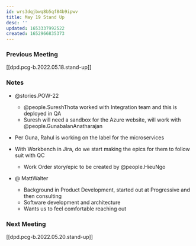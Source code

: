 ```yaml
---
id: wrs3dqjbwq8b5qf84b9ipwv
title: May 19 Stand Up
desc: ''
updated: 1653337992522
created: 1652966835373
---
```


### Previous Meeting
[[dpd.pcg-b.2022.05.18.stand-up]]

### Notes
- @stories.POW-22
  - @people.SureshThota worked with Integration team and this is deployed in QA
  - Suresh will need a sandbox for the Azure website, will work with @people.GunabalanAnatharajan
- Per Guna, Rahul is working on the label for the microservices

- With Workbench in Jira, do we start making the epics for them to follow suit with QC
  - Work Order story/epic to be created by @people.HieuNgo

- @ MattWalter
  - Background in Product Development, started out at Progressive and then consulting
  - Software development and architecture
  - Wants us to feel comfortable reaching out

### Next Meeting
[[dpd.pcg-b.2022.05.20.stand-up]]
